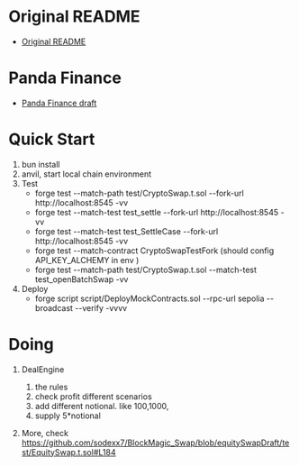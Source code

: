 # Original README

- [Original README](ORIGINAL_README.md)

# Panda Finance

- [Panda Finance draft](PandaFinance.md)

# Quick Start

1. bun install
2. anvil, start local chain environment
3. Test
   - forge test --match-path test/CryptoSwap.t.sol --fork-url http://localhost:8545 -vv
   - forge test --match-test test_settle --fork-url http://localhost:8545 -vv
   - forge test --match-test test_SettleCase --fork-url http://localhost:8545 -vv
   - forge test --match-contract CryptoSwapTestFork (should config API_KEY_ALCHEMY in env )
   - forge test --match-path test/CryptoSwap.t.sol --match-test test_openBatchSwap -vv
4. Deploy
   - forge script script/DeployMockContracts.sol --rpc-url sepolia --broadcast --verify -vvvv

# Doing

1. DealEngine

   1. the rules
   2. check profit different scenarios
   3. add different notional. like 100,1000,
   4. supply 5\*notional

2. More, check https://github.com/sodexx7/BlockMagic_Swap/blob/equitySwapDraft/test/EquitySwap.t.sol#L184
